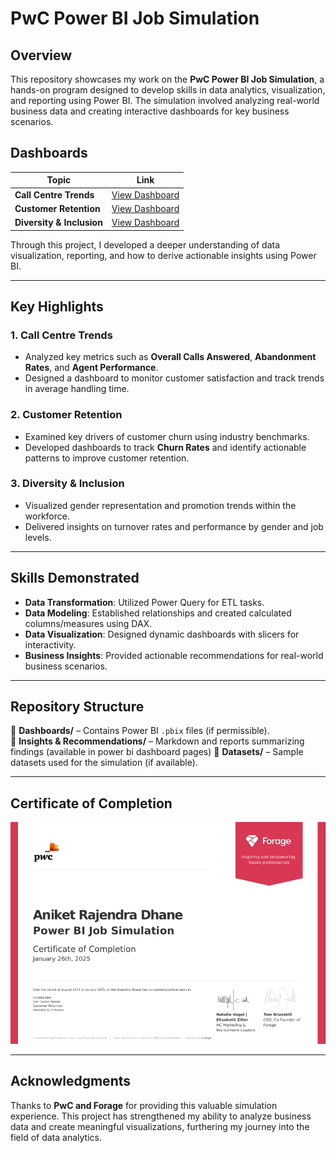 # PwC Power BI Job Simulation

## Overview
This repository showcases my work on the **PwC Power BI Job Simulation**, a hands-on program designed to develop skills in data analytics, visualization, and reporting using Power BI. The simulation involved analyzing real-world business data and creating interactive dashboards for key business scenarios.

## Dashboards
| Topic                      | Link |
|----------------------------|------|
| **Call Centre Trends**     | [View Dashboard](https://app.powerbi.com/view?r=eyJrIjoiYTQ3YWI4NDUtZGM4NC00YjM0LTkxYzMtMDVjYjMwOGJkN2NkIiwidCI6ImM2ZTU0OWIzLTVmNDUtNDAzMi1hYWU5LWQ0MjQ0ZGM1YjJjNCJ9) |
| **Customer Retention**     | [View Dashboard](https://app.powerbi.com/view?r=eyJrIjoiYjE3MTdlODYtMGI2Yi00OTMyLTg2YTUtZDU3OTUwMGY2MTViIiwidCI6ImM2ZTU0OWIzLTVmNDUtNDAzMi1hYWU5LWQ0MjQ0ZGM1YjJjNCJ9&embedImagePlaceholder=true) |
| **Diversity & Inclusion**  | [View Dashboard](https://app.powerbi.com/view?r=eyJrIjoiMDdjZjkxMGYtOWUyZi00Yjk2LWJmYTUtNDY4YTNkMDBjOTk3IiwidCI6ImM2ZTU0OWIzLTVmNDUtNDAzMi1hYWU5LWQ0MjQ0ZGM1YjJjNCJ9&embedImagePlaceholder=true) |

Through this project, I developed a deeper understanding of data visualization, reporting, and how to derive actionable insights using Power BI.

---

## Key Highlights
### 1. **Call Centre Trends**
- Analyzed key metrics such as **Overall Calls Answered**, **Abandonment Rates**, and **Agent Performance**.
- Designed a dashboard to monitor customer satisfaction and track trends in average handling time.

### 2. **Customer Retention**
- Examined key drivers of customer churn using industry benchmarks.
- Developed dashboards to track **Churn Rates** and identify actionable patterns to improve customer retention.

### 3. **Diversity & Inclusion**
- Visualized gender representation and promotion trends within the workforce.
- Delivered insights on turnover rates and performance by gender and job levels.

---

## Skills Demonstrated
- **Data Transformation**: Utilized Power Query for ETL tasks.
- **Data Modeling**: Established relationships and created calculated columns/measures using DAX.
- **Data Visualization**: Designed dynamic dashboards with slicers for interactivity.
- **Business Insights**: Provided actionable recommendations for real-world business scenarios.

---

## Repository Structure
📂 **Dashboards/** – Contains Power BI `.pbix` files (if permissible).  
📂 **Insights & Recommendations/** – Markdown and  reports summarizing findings (available in power bi dashboard pages)
📂 **Datasets/** – Sample datasets used for the simulation (if available).  

---

## Certificate of Completion
![PwC Certificate](https://github.com/Adhane/-PwC-Power-BI-Job-Simulation/blob/main/PwC%20Power%20BI%20Job%20Simulation%20Certificate.png)

---

## Acknowledgments
Thanks to **PwC and Forage** for providing this valuable simulation experience. This project has strengthened my ability to analyze business data and create meaningful visualizations, furthering my journey into the field of data analytics.

